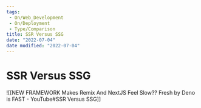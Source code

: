 ```yaml
---
tags:
 - On/Web_Development
 - On/Deployment
 - Type/Comparison
title: SSR Versus SSG
date: "2022-07-04"
date modified: "2022-07-04"
---
```


# SSR Versus SSG
![[NEW FRAMEWORK Makes Remix And NextJS Feel Slow?? Fresh by Deno is FAST - YouTube#SSR Versus SSG]]

